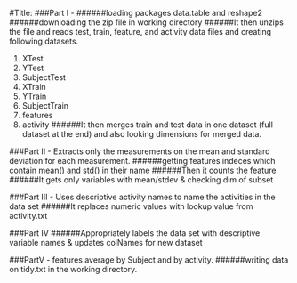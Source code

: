 #Title:
###Part I - 
######loading packages data.table and reshape2
######downloading the zip file in working directory
######It then unzips the file and reads test, train, feature, and activity data files and creating following datasets.
1. XTest 
2. YTest
3. SubjectTest
4. XTrain
5. YTrain
6. SubjectTrain
7. features
8. activity
######It then merges train and test data in one dataset (full dataset at the end) and also looking dimensions for merged data.

###Part II - Extracts only the measurements on the mean and standard deviation for each measurement.
######getting features indeces which contain mean() and std() in their name
######Then it counts the feature
######It gets only variables with mean/stdev & checking dim of subset

###Part III - Uses descriptive activity names to name the activities in the data set
######It replaces numeric values with lookup value from activity.txt

###Part IV
######Appropriately labels the data set with descriptive variable names & updates colNames for new dataset

###PartV - features average by Subject and by activity.
######writing data on tidy.txt in the working directory.
